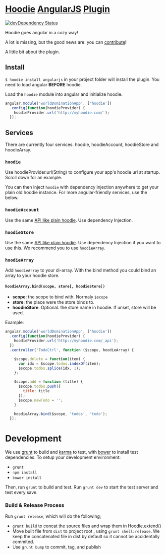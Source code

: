# [Hoodie](http://hood.ie) [AngularJS](http://angularjs.org/) [Plugin](http://hood.ie/#plugins)
[![devDependency Status](https://david-dm.org/elmarburke/hoodie-plugin-angularjs/dev-status.svg)](https://david-dm.org/elmarburke/hoodie-plugin-angularjs#info=devDependencies)

Hoodie goes angular in a cozy way!

A lot is missing, but the good news are: you can [contribute](https://github.com/elmarburke/hoodie-plugin-angularjs/fork)!

A little bit about the plugin.

## Install

`$ hoodie install angularjs` in your project folder will install the plugin. You need to load angular **BEFORE** hoodie.

Load the `hoodie` module into angular and initialize hoodie.

```js
angular.module('worldDominationApp', ['hoodie'])
  .config(function(hoodieProvider) {
    hoodieProvider.url('http://myhoodie.com/');
  });
```

## Services

There are currently four services. hoodie, hoodieAccount, hoodieStore and hoodieArray.

### `hoodie`

Use hoodieProvider.url(String) to configure your app's hoodie url at startup.  Scroll down for an example.

You can then inject `hoodie` with dependency injection anywhere to get your plain old hoodie instance.  For more angular-friendly services, use the below.

### `hoodieAccount`

Use the same [API like plain hoodie](http://hood.ie/#docs). Use dependency Injection.

### `hoodieStore`

Use the same [API like plain hoodie](http://hood.ie/#docs). Use dependency Injection if you want to use this. We recommend you to use `hoodieArray`.

### `hoodieArray`

Add `hoodieArray` to your di-array. With the bind method you could bind an array to your hoodie store.

#### `hoodieArray.bind(scope, store[, hoodieStore])`

* **scope**: the scope to bind with. Normaly `$scope`
* **store**: the place were the store binds to.
* **hoodieStore**: Optional. the store name in hoodie. If unset, store will be used.

Example:

```js
angular.module('worldDominationApp', ['hoodie'])
  .config(function(hoodieProvider) {
    hoodieProvider.url('http://myhoodie.com/_api');
  })
  .controller('TodoCtrl', function ($scope, hoodieArray) {

    $scope.delete = function(item) {
      var idx = $scope.todos.indexOf(item);
      $scope.todos.splice(idx, 1);
    };

    $scope.add = function (title) {
      $scope.todos.push({
        title: title
      });
      $scope.newTodo = '';
    }

    hoodieArray.bind($scope, 'todos', 'todo');
  });
```

# Development

We use [grunt](http://gruntjs.com) to build and [karma](http://karma-runner.github.io) to test, with [bower](http://bower.io) to install test dependencies.  To setup your development environment:

- `grunt`
- `npm install`
- `bower install`

Then, run `grunt` to build and test.  Run `grunt dev` to start the test server and test every save.

### Build & Release Process

Run `grunt release`, which will do the following;
- `grunt build` to concat the source files and wrap them in Hoodie.extend()
- Move built file from `dist` to project root , using `grunt shell:release`.  We keep the concatenated file in dist by default so it cannot be accidentally commited.
- Use `grunt bump` to commit, tag, and publish

